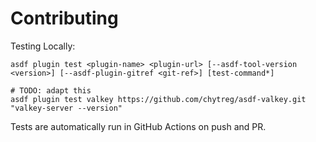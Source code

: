 # Contributing

Testing Locally:

```shell
asdf plugin test <plugin-name> <plugin-url> [--asdf-tool-version <version>] [--asdf-plugin-gitref <git-ref>] [test-command*]

# TODO: adapt this
asdf plugin test valkey https://github.com/chytreg/asdf-valkey.git "valkey-server --version"
```

Tests are automatically run in GitHub Actions on push and PR.
